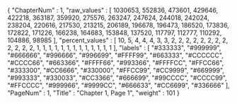 {
  "ChapterNum" : 1,
  "raw_values" : [
    1030653,
    552836,
    473601,
    429646,
    422218,
    363187,
    359920,
    275576,
    263247,
    247624,
    244018,
    242024,
    238204,
    220616,
    217530,
    213215,
    206189,
    196678,
    196473,
    186520,
    173836,
    172822,
    171226,
    166238,
    164683,
    153848,
    137520,
    117797,
    112777,
    110292,
    104886,
    98985
  ],
  "percent_values" : [
    10,
    5,
    4,
    4,
    4,
    3,
    3,
    2,
    2,
    2,
    2,
    2,
    2,
    2,
    2,
    2,
    2,
    2,
    2,
    1,
    1,
    1,
    1,
    1,
    1,
    1,
    1,
    1,
    1,
    1,
    1,
    1
  ],
  "labels" : [
    "#333333",
    "#999999",
    "#666666",
    "#996666",
    "#996699",
    "#FFFF99",
    "#663333",
    "#CCCCCC",
    "#CCCC66",
    "#663366",
    "#FFFF66",
    "#993366",
    "#FFFFCC",
    "#FFCC66",
    "#333300",
    "#CC6666",
    "#330000",
    "#FFCC99",
    "#CC9999",
    "#669999",
    "#993333",
    "#330033",
    "#CC3366",
    "#666699",
    "#99CCCC",
    "#CCCC99",
    "#FFCCCC",
    "#999966",
    "#9999CC",
    "#666633",
    "#CC6699",
    "#336666"
  ],
  "PageNum" : 1,
  "Title" : "Chapter 1, Page 1",
  "weight" : 101
}
